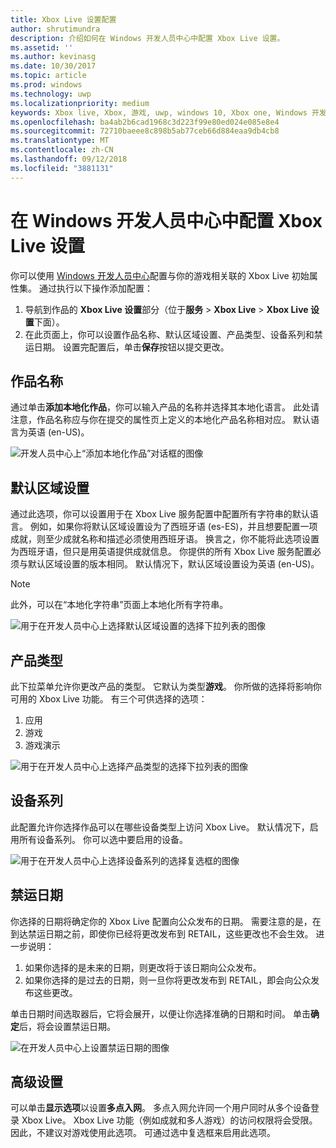 ```yaml
---
title: Xbox Live 设置配置
author: shrutimundra
description: 介绍如何在 Windows 开发人员中心中配置 Xbox Live 设置。
ms.assetid: ''
ms.author: kevinasg
ms.date: 10/30/2017
ms.topic: article
ms.prod: windows
ms.technology: uwp
ms.localizationpriority: medium
keywords: Xbox live, Xbox, 游戏, uwp, windows 10, Xbox one, Windows 开发人员中心, Xbox Live 设置
ms.openlocfilehash: ba4ab2b6cad1968c3d223f99e80ed024e085e8e4
ms.sourcegitcommit: 72710baeee8c898b5ab77ceb66d884eaa9db4cb8
ms.translationtype: MT
ms.contentlocale: zh-CN
ms.lasthandoff: 09/12/2018
ms.locfileid: "3881131"
---
```

# <a name="configure-xbox-live-setup-on-windows-dev-center"></a>在 Windows 开发人员中心中配置 Xbox Live 设置

你可以使用 [Windows 开发人员中心](https://developer.microsoft.com/dashboard)配置与你的游戏相关联的 Xbox Live 初始属性集。 通过执行以下操作添加配置：

1. 导航到作品的 **Xbox Live 设置**部分（位于**服务** > **Xbox Live** > **Xbox Live 设置**下面）。
2. 在此页面上，你可以设置作品名称、默认区域设置、产品类型、设备系列和禁运日期。 设置完配置后，单击**保存**按钮以提交更改。

## <a name="title-names"></a>作品名称
通过单击**添加本地化作品**，你可以输入产品的名称并选择其本地化语言。 此处请注意，作品名称应与你在提交的属性页上定义的本地化产品名称相对应。 默认语言为英语 (en-US)。

![开发人员中心上“添加本地化作品”对话框的图像](../../images/dev-center/xbox-live-setup/xbox-live-setup-1.png)

## <a name="default-locale"></a>默认区域设置
通过此选项，你可以设置用于在 Xbox Live 服务配置中配置所有字符串的默认语言。 例如，如果你将默认区域设置设为了西班牙语 (es-ES)，并且想要配置一项成就，则至少成就名称和描述必须使用西班牙语。 换言之，你不能将此选项设置为西班牙语，但只是用英语提供成就信息。 你提供的所有 Xbox Live 服务配置必须与默认区域设置的版本相同。 默认情况下，默认区域设置设为英语 (en-US)。
> [!NOTE]
> 此外，可以在“本地化字符串”页面上本地化所有字符串。  

![用于在开发人员中心上选择默认区域设置的选择下拉列表的图像](../../images/dev-center/xbox-live-setup/xbox-live-setup-2.png)

## <a name="product-type"></a>产品类型
此下拉菜单允许你更改产品的类型。 它默认为类型**游戏**。 你所做的选择将影响你可用的 Xbox Live 功能。 有三个可供选择的选项：
1. 应用 
2. 游戏 
3. 游戏演示 

![用于在开发人员中心上选择产品类型的选择下拉列表的图像](../../images/dev-center/xbox-live-setup/xbox-live-setup-3.png)

## <a name="device-families"></a>设备系列
此配置允许你选择作品可以在哪些设备类型上访问 Xbox Live。 默认情况下，启用所有设备系列。 你可以选中要启用的设备。

![用于在开发人员中心上选择设备系列的选择复选框的图像](../../images/dev-center/xbox-live-setup/xbox-live-setup-4.png)

## <a name="embargo-date"></a>禁运日期
你选择的日期将确定你的 Xbox Live 配置向公众发布的日期。 需要注意的是，在到达禁运日期之前，即使你已经将更改发布到 RETAIL，这些更改也不会生效。 进一步说明：
1. 如果你选择的是未来的日期，则更改将于该日期向公众发布。
2. 如果你选择的是过去的日期，则一旦你将更改发布到 RETAIL，即会向公众发布这些更改。

单击日期时间选取器后，它将会展开，以便让你选择准确的日期和时间。 单击**确定**后，将会设置禁运日期。

![在开发人员中心上设置禁运日期的图像](../../images/dev-center/xbox-live-setup/xbox-live-setup-5.png)

## <a name="advanced-settings"></a>高级设置

可以单击**显示选项**以设置**多点入网**。 多点入网允许同一个用户同时从多个设备登录 Xbox Live。 Xbox Live 功能（例如成就和多人游戏）的访问权限将会受限。 因此，不建议对游戏使用此选项。 可通过选中复选框来启用此选项。
